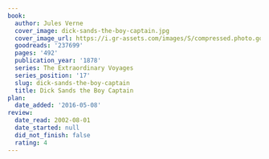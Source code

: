 ```yaml
---
book:
  author: Jules Verne
  cover_image: dick-sands-the-boy-captain.jpg
  cover_image_url: https://i.gr-assets.com/images/S/compressed.photo.goodreads.com/books/1298481301l/237699._SX98_.jpg
  goodreads: '237699'
  pages: '492'
  publication_year: '1878'
  series: The Extraordinary Voyages
  series_position: '17'
  slug: dick-sands-the-boy-captain
  title: Dick Sands the Boy Captain
plan:
  date_added: '2016-05-08'
review:
  date_read: 2002-08-01
  date_started: null
  did_not_finish: false
  rating: 4
---
```

